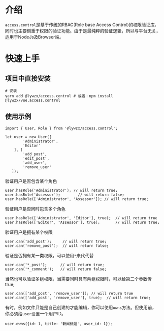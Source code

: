 # 介绍

`access.control`是基于传统的RBAC(Role base Access Control)的权限验证库，同时也主要侧重于权限的验证功能。由于是最纯粹的验证逻辑，所以与平台无关，适用于NodeJs及Browser端。

# 快速上手

## 项目中直接安装

    # 安装
    yarn add @lywzx/access.control # 或者：npm install @lywzx/vue.access.control

## 使用示例
    import { User, Role } from '@lywzx/access.control';

    let user = new User([
            'Administrator',
            'Editor'
        ], [
            'add_post',
            'edit_post',
            'add_user',
            'remove_user'
       ]);



验证用户是否包含某个角色
    
    user.hasRole('Administrator'); // will return true;
    user.hasRole('Assessor');        // will return false;
    user.hasRole(['Administrator', 'Assessor']); // will return true;
    

验证用户是否同时包含多个角色

    user.hasRole(['Administrator', 'Editor'], true);  // will return true
    user.hasRole(['Editor', 'Assessor'], true);       // will return true;    

验证用户是拥有某个权限

    user.can('add_post');     // will return true;
    user.can('remove_post');  // will return false;

验证是否拥有某一类权限，可以使用`*`来代代替

    user.can('*_post');      // will return true;
    user.can('*_comment');   // will return false;

当然也可以验证多组权限，当需要同时具有两组权限时，可以给第二个参数传true;

    user.can(['add_post', 'remove_user']); // will return true
    user.can(['add_post', 'remove_user'], true);  // will return true;

有时，例如文件只能是自己创建的才能编辑，你可以使用`owns`方法。但使用前，你必须给`user`设置一个用户ID。

    user.owns({id: 1, title: '新闻标题', user_id: 1});
    
